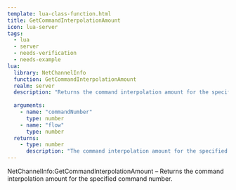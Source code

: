 ```yaml
---
template: lua-class-function.html
title: GetCommandInterpolationAmount
icon: lua-server
tags:
  - lua
  - server
  - needs-verification
  - needs-example
lua:
  library: NetChannelInfo
  function: GetCommandInterpolationAmount
  realm: server
  description: "Returns the command interpolation amount for the specified command number."
  
  arguments:
    - name: "commandNumber"
      type: number
    - name: "flow"
      type: number
  returns:
    - type: number
      description: "The command interpolation amount for the specified command number."
---
```


<div class="lua__search__keywords">
NetChannelInfo:GetCommandInterpolationAmount &#x2013; Returns the command interpolation amount for the specified command number.
</div>

